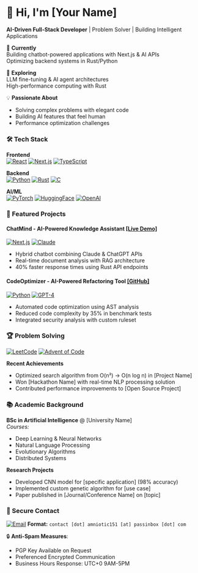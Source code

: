 # 👋 Hi, I'm [Your Name]

**AI-Driven Full-Stack Developer** | Problem Solver | Building Intelligent Applications

🔭 **Currently**  
Building chatbot-powered applications with Next.js & AI APIs  
Optimizing backend systems in Rust/Python

🌱 **Exploring**  
LLM fine-tuning & AI agent architectures  
High-performance computing with Rust

💡 **Passionate About**  
- Solving complex problems with elegant code
- Building AI features that feel human
- Performance optimization challenges

### 🛠️ Tech Stack
**Frontend**  
[![React](https://img.shields.io/badge/React-61DAFB?logo=react&logoColor=black)](https://reactjs.org/)
[![Next.js](https://img.shields.io/badge/Next.js-000000?logo=next.js)](https://nextjs.org/)
[![TypeScript](https://img.shields.io/badge/TypeScript-3178C6?logo=typescript)](https://www.typescriptlang.org/)

**Backend**  
[![Python](https://img.shields.io/badge/Python-3776AB?logo=python)](https://www.python.org/)
[![Rust](https://img.shields.io/badge/Rust-000000?logo=rust)](https://www.rust-lang.org/)
[![C](https://img.shields.io/badge/C-A8B9CC?logo=c)](https://en.cppreference.com/w/c/language)

**AI/ML**  
[![PyTorch](https://img.shields.io/badge/PyTorch-EE4C2C?logo=pytorch)](https://pytorch.org/)
[![HuggingFace](https://img.shields.io/badge/HuggingFace-FFD21E?logo=huggingface)](https://huggingface.co/)
[![OpenAI](https://img.shields.io/badge/OpenAI-412991?logo=openai)](https://openai.com/)

### 🤖 Featured Projects

#### **ChatMind** - AI-Powered Knowledge Assistant [[Live Demo]](https://...)
[![Next.js](https://img.shields.io/badge/Next.js-13-blue)]() 
[![Claude](https://img.shields.io/badge/Anthropic-Claude-411F2D)]()
- Hybrid chatbot combining Claude & ChatGPT APIs
- Real-time document analysis with RAG architecture
- 40% faster response times using Rust API endpoints

#### **CodeOptimizer** - AI-Powered Refactoring Tool [[GitHub]](https://...)
[![Python](https://img.shields.io/badge/Python-3.10+-yellow)]() 
[![GPT-4](https://img.shields.io/badge/OpenAI-GPT4-purple)]()
- Automated code optimization using AST analysis
- Reduced code complexity by 35% in benchmark tests
- Integrated security analysis with custom ruleset

### 🏆 Problem Solving
[![LeetCode](https://img.shields.io/badge/LeetCode-100%2B_Problems-orange?logo=leetcode)](https://leetcode.com/...)
[![Advent of Code](https://img.shields.io/badge/Advent_of_Code-2022%2F2023-brightgreen)](https://adventofcode.com/)

**Recent Achievements**
- Optimized search algorithm from O(n²) → O(n log n) in [Project Name]
- Won [Hackathon Name] with real-time NLP processing solution
- Contributed performance improvements to [Open Source Project]

### 📚 Academic Background
**BSc in Artificial Intelligence** @ [University Name]  
_Courses:_
- Deep Learning & Neural Networks
- Natural Language Processing
- Evolutionary Algorithms
- Distributed Systems

**Research Projects**
- Developed CNN model for [specific application] (98% accuracy)
- Implemented custom genetic algorithm for [use case]
- Paper published in [Journal/Conference Name] on [topic]

### 📩 Secure Contact

[![Email](https://img.shields.io/badge/Professional_Contact-0078D4?logo=protonmail&logoColor=white)](mailto:contact.amniotic151@passinbox.com)
**Format:** `contact [dot] amniotic151 [at] passinbox [dot] com`

🔒 **Anti-Spam Measures**:
- PGP Key Available on Request
- Preferenced Encrypted Communication
- Business Hours Response: UTC+0 9AM-5PM
